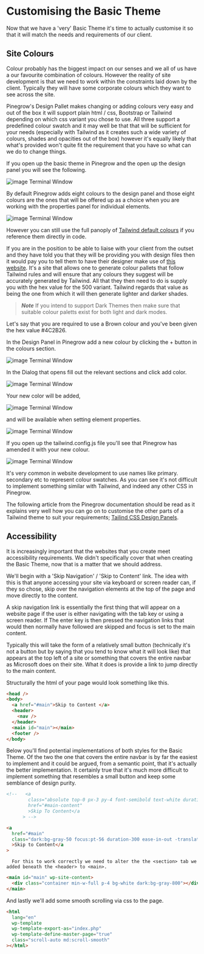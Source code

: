 # Customising the Basic Theme

Now that we have a 'very' Basic Theme it's time to actually customise it so that it will match the needs and requirements of our client.

## Site Colours

Colour probably has the biggest impact on our senses and we all of us have a our favourite combination of colours. However the reality of site development is that we need to work within the constraints laid down by the client. Typically they will have some corporate colours which they want to see across the site.

Pinegrow's Design Pallet makes changing or adding colours very easy and out of the box it will support plain html / css, Bootstrap or Tailwind depending on which css variant you chose to use. All three support a predefined colour swatch and it may well be that that will be sufficient for your needs (especially with Tailwind as it creates such a wide variety of colours, shades and opacities out of the box) however it's equally likely that what's provided won't quite fit the requirement that you have so what can we do to change things.

If you open up the basic theme in Pinegrow and the open up the design panel you will see the following.

![image Terminal Window](./images/tutorial5/img1.jpg)

By default Pinegrow adds eight colours to the design panel and those eight colours are the ones that will be offered up as a choice when you are working with the properties panel for individual elements.

![image Terminal Window](./images/tutorial5/img2.jpg)

However you can still use the full panoply of [Tailwind default colours](https://tailwindcss.com/docs/customizing-colors) if you reference them directly in code.

If you are in the position to be able to liaise with your client from the outset and they have told you that they will be providing you with design files then it would pay you to tell them to have their designer make use of [this website](https://tailwind.simeongriggs.dev/blue/3B82F6). It's a site that allows one to generate colour pallets that follow Tailwind rules and will ensure that any colours they suggest will be accurately generated by Tailwind. All that they then need to do is supply you with the hex value for the 500 variant. Tailwind regards that value as being the one from which it will then generate lighter and darker shades.

> **_Note_** If you intend to support Dark Themes then make sure that suitable colour paletts exist for both light and dark modes.

Let's say that you are required to use a Brown colour and you've been given the hex value #4C2B26.

In the Design Panel in Pinegrow add a new colour by clicking the + button in the colours section.

![image Terminal Window](./images/tutorial5/img3.jpg)

In the Dialog that opens fill out the relevant sections and click add color.

![image Terminal Window](./images/tutorial5/img4.jpg)

Your new color will be added,

![image Terminal Window](./images/tutorial5/img5.jpg)

and will be available when setting element properties.

![image Terminal Window](./images/tutorial5/img6.jpg)

If you open up the tailwind.config.js file you'll see that Pinegrow has amended it with your new colour.

![image Terminal Window](./images/tutorial5/img7.jpg)

It's very common in website development to use names like primary. secondary etc to represent colour swatches. As you can see it's not difficult to implement something similar with Tailwind, and indeed any other CSS in Pinegrow.

The following article from the Pinegrow documentation should be read as it explains very well how you can go on to customise the other parts of a Tailwind theme to suit your requirements; [Tailind CSS Design Panels](https://pinegrow.com/docs/tailwind/tailwind-css-design-panel/).

## Accessibility

It is increasingly important that the websites that you create meet accessibility requirements. We didn't specifically cover that when creating the Basic Theme, now that is a matter that we should address.

We'll begin with a 'Skip Navigation' / 'Skip to Content' link. The idea with this is that anyone accessing your site via keyboard or screen reader can, if they so chose, skip over the navigation elements at the top of the page and move directly to the content.

A skip navigation link is essentially the first thing that will appear on a website page if the user is either navigating with the tab key or using a screen reader. If The enter key is then pressed the navigation links that would then normally have followed are skipped and focus is set to the main content.

Typically this will take the form of a relatively small button (technically it's not a button but by saying that you tend to know what it will look like) that appears at the top left of a site or something that covers the entire navbar as Microsoft does on their site. What it does is provide a link to jump directly to the main content.

Structurally the html of your page would look something like this.

```html
<head />
<body>
  <a href="#main">Skip to Content </a>
  <header>
    <nav />
  </header>
  <main id="main"></main>
  <footer />
</body>
```

Below you'll find potential implementations of both styles for the Basic Theme. Of the two the one that covers the entire navbar is by far the easiest to implement and it could be argued, from a semantic point, that it's actually the better implementation. It certainly true that it's much more difficult to implement something that resembles a small button and keep some semblance of design purity.

```html
<!--   <a
        class="absolute top-0 px-3 py-4 font-semibold text-white duration-300 ease-in-out -translate-y-16 bg-blue-800 rounded-b-lg dark:bg-gray-900 left-9 focus:translate-y-0"
        href="#main-content"
        >Skip To Content</a
      > -->

<a
  href="#main"
  class="dark:bg-gray-50 focus:pt-56 duration-300 ease-in-out -translate-y-16 absolute pt-20 container min-w-full flex flex-col justify-center text-white items-center top-0 left-0 focus: z-[999] focus:translate-y-0"
  >Skip to Content</a
>
```

      For this to work correctly we need to alter the the <section> tab we added beneath the <header> to <main>.

```html
<main id="main" wp-site-content>
  <div class="container min-w-full p-4 bg-white dark:bg-gray-800"></div>
</main>
```

And lastly we'll add some smooth scrolling via css to the page.

```html
<html
  lang="en"
  wp-template
  wp-template-export-as="index.php"
  wp-template-define-master-page="true"
  class="scroll-auto md:scroll-smooth"
></html>
```
